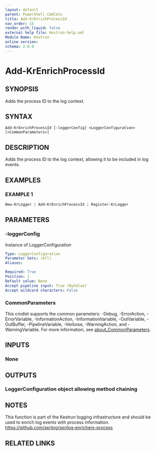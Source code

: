 ```yaml
---
layout: default
parent: PowerShell Cmdlets
title: Add-KrEnrichProcessId
nav_order: 15
render_with_liquid: false
external help file: Kestrun-help.xml
Module Name: Kestrun
online version:
schema: 2.0.0
---
```


# Add-KrEnrichProcessId

## SYNOPSIS
Adds the process ID to the log context.

## SYNTAX

```
Add-KrEnrichProcessId [-loggerConfig] <LoggerConfiguration> [<CommonParameters>]
```

## DESCRIPTION
Adds the process ID to the log context, allowing it to be included in log events.

## EXAMPLES

### EXAMPLE 1
```powershell
New-KrLogger | Add-KrEnrichProcessId | Register-KrLogger
```

## PARAMETERS

### -loggerConfig
Instance of LoggerConfiguration

```yaml
Type: LoggerConfiguration
Parameter Sets: (All)
Aliases:

Required: True
Position: 1
Default value: None
Accept pipeline input: True (ByValue)
Accept wildcard characters: False
```

### CommonParameters
This cmdlet supports the common parameters: -Debug, -ErrorAction, -ErrorVariable, -InformationAction, -InformationVariable, -OutVariable, -OutBuffer, -PipelineVariable, -Verbose, -WarningAction, and -WarningVariable. For more information, see [about_CommonParameters](http://go.microsoft.com/fwlink/?LinkID=113216).

## INPUTS

### None
## OUTPUTS

### LoggerConfiguration object allowing method chaining
## NOTES
This function is part of the Kestrun logging infrastructure and should be used to enrich log events with process information.
https://github.com/serilog/serilog-enrichers-process

## RELATED LINKS
